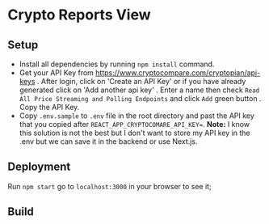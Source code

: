 # Crypto Reports View
## Setup 
- Install all dependencies by running `npm install` command. 
- Get your API Key from https://www.cryptocompare.com/cryptopian/api-keys
  . After login, click on 'Create an API Key' or if you have already generated click on 'Add another api key'
  . Enter a name then check `Read All Price Streaming and Polling Endpoints` and click `Add` green button
  . Copy the API Key.
- Copy `.env.sample` to `.env` file in the root directory and past the API key that you copied after `REACT_APP_CRYPTOCOMARE_API_KEY=`.
**Note:** I know this solution is not the best but I don't want to store my API key in the .env but we can save it in the backend or use Next.js.

## Deployment
Run `npm start` go to `localhost:3000` in your browser to see it;


## Build